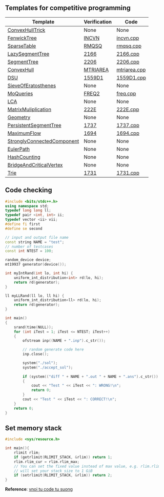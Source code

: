 ## Templates for competitive programming

| Template | Verification | Code |
| ----------- | ----------- |------------ |
| [ConvexHullTrick](ConvexHullTrick.h) | None | None |
| [FenwickTree](FenwickTree.h) | [INCVN](https://oj.vnoi.info/problem/incvn) | [incvn.cpp](../online_judge/voj/INCVN/sol.cpp) |
| [SparseTable](SparseTable.h) | [RMQSQ](https://www.spoj.com/problems/RMQSQ/) | [rmqsq.cpp](../online_judge/spoj/RMQSQ/sol.cpp) |
| [LazySegmentTree](LazySegmentTree.h) | [2166](https://cses.fi/problemset/task/2166/) | [2166.cpp](../online_judge/cses/2166/sol.cpp) |
| [SegmentTree](SegmentTree.h) | [2206](https://cses.fi/problemset/task/2206) | [2206.cpp](../online_judge/cses/2206/sol.cpp) |
| [ConvexHull](ConvexHull.h) | [MTRIAREA](https://oj.vnoi.info/problem/mtriarea) | [mtriarea.cpp](../online_judge/voj/MTRIAREA/sol.cpp) |
| [DSU](DSU.h) | [1559D1](https://codeforces.com/contest/1559/problem/D1) | [1559D1.cpp](../online_judge/codeforces/1559D1/sol.cpp) |
| [SieveOfEratosthenes](SieveOfEratosthenes.h) | None | None |
| [MoQueries](MoQueries.h) | [FREQ2](https://www.spoj.com/problems/FREQ2/) | [freq.cpp](../online_judge/spoj/FREQ2/sol.cpp) |
| [LCA](LCA.h)  | None  | None |
| [MatrixMuliplication](MatrixMulti.h) | [222E](https://codeforces.com/problemset/problem/222/E) | [222E.cpp](../online_judge/codeforces/222E/sol.cpp) |
| [Geometry](Geometry.h) | None | None |
| [PersistentSegmentTree](PersistentSegmentTree.h) | [1737](https://cses.fi/problemset/task/1737/) | [1737.cpp](../online_judge/cses/1737/sol.cpp) |
| [MaximumFlow](MaxFlow.h) | [1694](https://cses.fi/problemset/task/1694/) | [1694.cpp](../online_judege/cses/1694/sol.cpp) |
| [StronglyConnectedComponent](SCC.h) | None | None |
| [EulerPath](EulerPath.h) | None | None |
| [HashCounting](HashCounting.h) | None | None |
| [BridgeAndCriticalVertex](BridgeAndCriticalVertex.h) | None | None |
| [Trie](Trie.h) | [1731](https://cses.fi/problemset/task/1731) | [1731.cpp](../online_judge/cses/1731/sol.cpp) |


## Code checking
```c++
#include <bits/stdc++.h>
using namespace std;
typedef long long ll;
typedef pair <int, int> ii;
typedef vector <ii> vii;
#define fi first
#define se second

// input and output file name
const string NAME = "test";
// number of testcases
const int NTEST = 100;

random_device device;
mt19937 generator(device());

int myIntRand(int lo, int hi) {
    uniform_int_distribution<int> rd(lo, hi);
    return rd(generator);
}

ll myLLRand(ll lo, ll hi) {
    uniform_int_distribution<ll> rd(lo, hi);
    return rd(generator);
}

int main()
{
    srand(time(NULL));
    for (int iTest = 1; iTest <= NTEST; iTest++)
    {
        ofstream inp((NAME + ".inp").c_str());

        // random generate code here
        inp.close();

        system("./sol");
        system("./accept_sol");
        
        if (system(("diff " + NAME + ".out " + NAME + ".ans").c_str()) != 0)
        {
            cout << "Test " << iTest << ": WRONG!\n";
            return 0;
        }
        cout << "Test " << iTest << ": CORRECT!\n";
    }
    return 0;
}
```

## Set memory stack
```c++
#include <sys/resource.h>

int main(){
    rlimit rlim;
    if (getrlimit(RLIMIT_STACK, &rlim)) return 1;
    rlim.rlim_cur = rlim.rlim_max;
    // You can set the fixed value instead of max value, e.g. rlim.rlim_cur = 1024 * 1024 * 1024
    // will set your stack size to 1 GiB
    if (setrlimit(RLIMIT_STACK, &rlim)) return 2;
}
```

**Reference**: [vnoi tu code tu suong](https://vnoi.info/wiki/algo/skill/viet-trinh-cham.md)